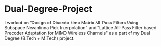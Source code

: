 # Dual-Degree-Project
I worked on "Design of Discrete-time Matrix All-Pass Filters Using Subspace Nevanlinna Pick Interpolation" and "Lattice All-Pass Filter based Precoder Adaptation for MIMO Wireless Channels" as a part of my Dual Degree (B.Tech + M.Tech) project.
